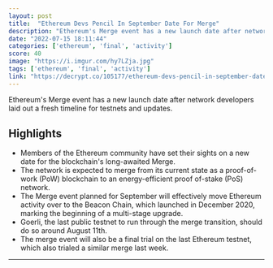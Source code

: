 ```yaml
---
layout: post
title:  "Ethereum Devs Pencil In September Date For Merge"
description: "Ethereum's Merge event has a new launch date after network developers laid out a fresh timeline for testnets and updates."
date: "2022-07-15 18:11:44"
categories: ['ethereum', 'final', 'activity']
score: 40
image: "https://i.imgur.com/hy7LZja.jpg"
tags: ['ethereum', 'final', 'activity']
link: "https://decrypt.co/105177/ethereum-devs-pencil-in-september-date-for-merge"
---
```


Ethereum's Merge event has a new launch date after network developers laid out a fresh timeline for testnets and updates.

## Highlights

- Members of the Ethereum community have set their sights on a new date for the blockchain's long-awaited Merge.
- The network is expected to merge from its current state as a proof-of-work (PoW) blockchain to an energy-efficient proof of-stake (PoS) network.
- The Merge event planned for September will effectively move Ethereum activity over to the Beacon Chain, which launched in December 2020, marking the beginning of a multi-stage upgrade.
- Goerli, the last public testnet to run through the merge transition, should do so around August 11th.
- The merge event will also be a final trial on the last Ethereum testnet, which also trialed a similar merge last week.

---

